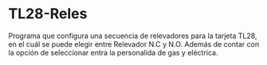 # TL28-Reles
Programa que configura una secuencia de relevadores para la tarjeta TL28, en el cuál se puede elegir entre Relevador N.C y N.O.
Además de contar con la opción de seleccionar entra la personalida de gas y eléctrica.
